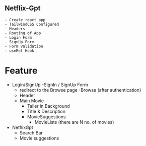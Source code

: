 ## Netflix-Gpt
    - Create react app
    - TailwindCSS Configured
    - Headers
    - Routing of App
    - Login Form
    - SignUp Form
    - Form Validation
    - useRef Hook

# Feature
- Login/SignUp
    -SignIn / SignUp Form
    - redirect to the Browse page
-Browse (after authentication)
    - Header
    - Main Movie
        - Tailer in Background
        - Title & Description
        - MovieSuggestions
            - MovieLists (there are N no. of movies)
- NetflixGpt
    - Search Bar
    - Movie suggestions





